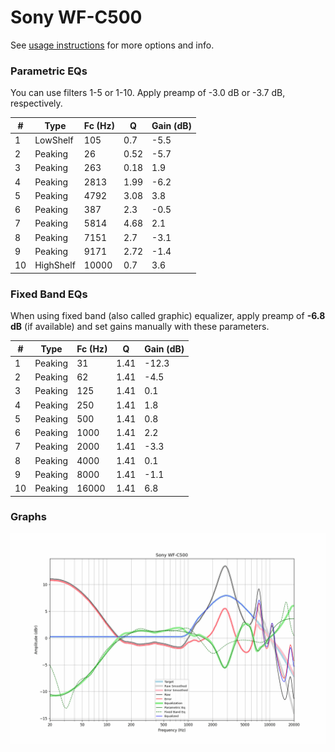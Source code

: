 # Sony WF-C500
See [usage instructions](https://github.com/jaakkopasanen/AutoEq#usage) for more options and info.

### Parametric EQs
You can use filters 1-5 or 1-10. Apply preamp of -3.0 dB or -3.7 dB, respectively.

|   # | Type      |   Fc (Hz) |    Q |   Gain (dB) |
|-----|-----------|-----------|------|-------------|
|   1 | LowShelf  |       105 | 0.7  |        -5.5 |
|   2 | Peaking   |        26 | 0.52 |        -5.7 |
|   3 | Peaking   |       263 | 0.18 |         1.9 |
|   4 | Peaking   |      2813 | 1.99 |        -6.2 |
|   5 | Peaking   |      4792 | 3.08 |         3.8 |
|   6 | Peaking   |       387 | 2.3  |        -0.5 |
|   7 | Peaking   |      5814 | 4.68 |         2.1 |
|   8 | Peaking   |      7151 | 2.7  |        -3.1 |
|   9 | Peaking   |      9171 | 2.72 |        -1.4 |
|  10 | HighShelf |     10000 | 0.7  |         3.6 |

### Fixed Band EQs
When using fixed band (also called graphic) equalizer, apply preamp of **-6.8 dB** (if available) and set gains manually with these parameters.

|   # | Type    |   Fc (Hz) |    Q |   Gain (dB) |
|-----|---------|-----------|------|-------------|
|   1 | Peaking |        31 | 1.41 |       -12.3 |
|   2 | Peaking |        62 | 1.41 |        -4.5 |
|   3 | Peaking |       125 | 1.41 |         0.1 |
|   4 | Peaking |       250 | 1.41 |         1.8 |
|   5 | Peaking |       500 | 1.41 |         0.8 |
|   6 | Peaking |      1000 | 1.41 |         2.2 |
|   7 | Peaking |      2000 | 1.41 |        -3.3 |
|   8 | Peaking |      4000 | 1.41 |         0.1 |
|   9 | Peaking |      8000 | 1.41 |        -1.1 |
|  10 | Peaking |     16000 | 1.41 |         6.8 |

### Graphs
![](./Sony%20WF-C500.png)
